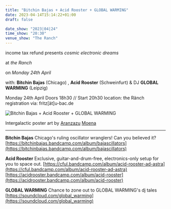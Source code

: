 ```yaml
---
title: "Bitchin Bajas + Acid Rooster + GLOBAL WARMING"
date: 2023-04-14T15:14:22+01:00
draft: false

date_show: "2023|04|24"
time_show: "20:30"
venue_show: "The Ranch"
---
```


income tax refund presents
_cosmic electronic dreams_

at
_the Ranch_

on
_Monday 24th April_

with:
**Bitchin Bajas** (Chicago)
, **Acid Rooster** (Schweinfurt)
& DJ **GLOBAL WARMING** (Leipzig)

Monday 24th April
Doors 18h30 // Start 20h30
location: the Ränch
registration via: fritz[ät]u-bac.de

![Bitchin Bajas + Acid Rooster + GLOBAL WARMING](../../posters/2023-04-25.jpg)

Intergalactic poster art by [Aranzazu](https://aranzazumoena.com/) [Moena](https://www.instagram.com/aranzazumoena)

---

**Bitchin Bajas**
Chicago's ruling oscillator wranglers! Can you believed it?
[https://bitchinbajas.bandcamp.com/album/bajascillators](https://bitchinbajas.bandcamp.com/album/bajascillators)

**Acid Rooster**
Exclusive, guitar-and-drum-free, electronics-only setup for you to space out.
[https://cful.bandcamp.com/album/acid-rooster-ad-astra](https://cful.bandcamp.com/album/acid-rooster-ad-astra)
[https://acidrooster.bandcamp.com/album/acid-rooster](https://acidrooster.bandcamp.com/album/acid-rooster)

**GLOBAL WARMING**
Chance to zone out to GLOBAL WARMING's dj tales
[https://soundcloud.com/global_warming](https://soundcloud.com/global_warming)
